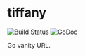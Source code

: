 # tiffany

[![Build Status](https://api.cirrus-ci.com/github/subosito/tiffany.svg)](https://cirrus-ci.com/github/subosito/tiffany)
[![GoDoc](https://godoc.org/github.com/subosito/tiffany?status.svg)](https://godoc.org/github.com/subosito/tiffany)

Go vanity URL.

